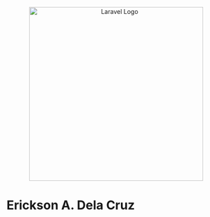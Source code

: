 <p align="center"><a href="https://laravel.com" target="_blank"><img src="https://mir-s3-cdn-cf.behance.net/project_modules/max_1200/06f21a161921919.63cd7887d0a70.gif" width="400" alt="Laravel Logo"></a></p>

<p align="center">
<h1>Erickson A. Dela Cruz</h1>
</p>


